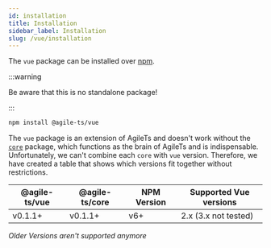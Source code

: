 ```yaml
---
id: installation
title: Installation
sidebar_label: Installation
slug: /vue/installation
---
```


The `vue` package can be installed over [npm](https://www.npmjs.com/).

:::warning

Be aware that this is no standalone package!

:::

```bash npm2yarn
npm install @agile-ts/vue 
```

The `vue` package is an extension of AgileTs and doesn't work without the [`core`](../core/Introduction.md) package,
which functions as the brain of AgileTs and is indispensable.
Unfortunately, we can't combine each `core` with `vue` version.
Therefore, we have created a table that shows which versions fit together without restrictions.

| @agile-ts/vue    | @agile-ts/core          | NPM Version              | Supported Vue   versions |
| ---------------- | ----------------------- | ------------------------ | -------------------------|
| v0.1.1+          | v0.1.1+                 | v6+                      | 2.x (3.x not tested)     |

_Older Versions aren't supported anymore_
